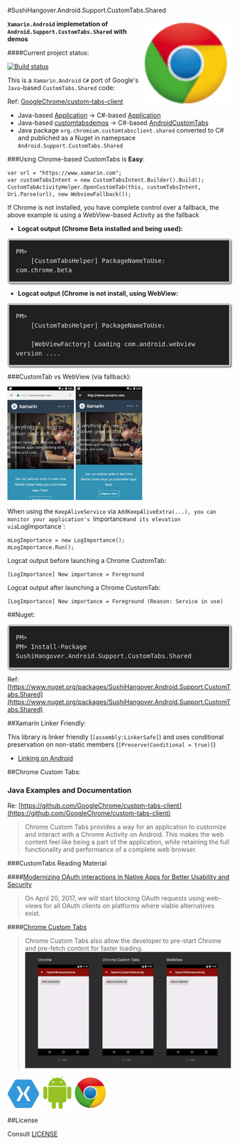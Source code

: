 
#SushiHangover.Android.Support.CustomTabs.Shared

<img style="float: right;" src="media/icon.gif" style="width:100px">

**`Xamarin.Android` implemetation of `Android.Support.CustomTabs.Shared` with demos**

####Current project status:

[![Build status](https://ci.appveyor.com/api/projects/status/t0effqwccstt7iyh/branch/master?svg=true)](https://ci.appveyor.com/api/projects/status/t0effqwccstt7iyh/branch/master?svg=true)


This is a `Xamarin.Android` `C#` port of Google's `Java`-based `CustomTabs.Shared` code:

Ref: [GoogleChrome/custom-tabs-client](https://github.com/GoogleChrome/custom-tabs-client)

* Java-based [Application](https://github.com/GoogleChrome/custom-tabs-client/tree/master/Application) -> C#-based [Application](https://github.com/sushihangover/SushiHangover.GoogleChrome.CustomTabs.Shared/tree/master/src/Application)
* Java-based [customtabsdemos](https://github.com/GoogleChrome/custom-tabs-client/tree/master/demos/src/main) -> C#-based [AndroidCustomTabs](https://github.com/sushihangover/SushiHangover.GoogleChrome.CustomTabs.Shared/tree/master/src/AndroidCustomTabs)
* Java package `org.chromium.customtabsclient.shared` converted to C# and publiched as a Nuget in namepsace `Android.Support.CustomTabs.Shared`

###Using Chrome-based CustomTabs is **Easy**:

	var url = "https://www.xamarin.com";
	var customTabsIntent = new CustomTabsIntent.Builder().Build();
	CustomTabActivityHelper.OpenCustomTab(this, customTabsIntent, Uri.Parse(url), new WebviewFallback());

If Chrome is not installed, you have complete control over a fallback, the above example is using a WebView-based Activity as the fallback

* **Logcat output (Chrome Beta installed and being used):**

<div class="nuget-badge">
<p>
<code>
	[CustomTabsHelper] PackageNameToUse: com.chrome.beta
</code>
</p>
</div>

* **Logcat output (Chrome is not install, using WebView:**

<div class="nuget-badge">
<p>
<code>
	[CustomTabsHelper] PackageNameToUse:<br/>
	[WebViewFactory] Loading com.android.webview version ....
</code>
</p>
</div>

###CustomTab vs WebView (via fallback):

<img src="media/screen1.png" style="width:150px">
<img src="media/fallback.png" style="width:150px">

When using the `KeepAliveService` via `AddKeepAliveExtra(...), you can monitor your application's `Importance` and its elevation via `LogImportance`:

	mLogImportance = new LogImportance();
	mLogImportance.Run();

Logcat output before launching a Chrome CustomTab:

	[LogImportance] New importance = Foreground

Logcat output after launching a Chrome CustomTab:

	[LogImportance] New importance = Foreground (Reason: Service in use)

##Nuget:

<div class="nuget-badge">
<p>
<code>
PM> Install-Package SushiHangover.Android.Support.CustomTabs.Shared
</code>
</p>
</div>

Ref: [https://www.nuget.org/packages/SushiHangover.Android.Support.CustomTabs.Shared](https://www.nuget.org/packages/SushiHangover.Android.Support.CustomTabs.Shared)

##Xamarin Linker Friendly:

This library is linker friendly (`[assembly:LinkerSafe]`) and uses conditional preservation on non-static members (`[Preserve(Conditional = true)]`)

* [Linking on Android](https://developer.xamarin.com/search?q=linking%20on%20android)

##Chrome Custom Tabs:

### Java Examples and Documentation

Re: [https://github.com/GoogleChrome/custom-tabs-client](https://github.com/GoogleChrome/custom-tabs-client)

>Chrome Custom Tabs provides a way for an application to customize and interact with a Chrome Activity on Android. This makes the web content feel like being a part of the application, while retaining the full functionality and performance of a complete web browser.


###CustomTabs Reading Material

####[Modernizing OAuth interactions in Native Apps for Better Usability and Security](https://developers.googleblog.com/2016/08/modernizing-oauth-interactions-in-native-apps.html)

>On April 20, 2017, we will start blocking OAuth requests using web-views for all OAuth clients on platforms where viable alternatives exist.

####[Chrome Custom Tabs]( https://developer.chrome.com/multidevice/android/customtabs)


>Chrome Custom Tabs also allow the developer to pre-start Chrome and pre-fetch content for faster loading.
>![](media/performance.gif)

<img src="media/xamarin.png" alt="Xamarin" style="width: 75px;"/><img src="media/Android.png" alt="Android" style="width: 75px;"/><img src="media/chrome.png" alt="Chrome" style="width: 75px;"/>


##License

Consult [LICENSE](https://github.com/sushihangover/SushiHangover.GoogleChrome.CustomTabs.Shared/blob/master/LICENSE)

<head>
<style>
.nuget-badge code {
    -moz-border-radius: 5px;
    -webkit-border-radius: 5px;
    background-color: #202020;
    border: 4px solid silver;
    border-radius: 5px;
    box-shadow: 2px 2px 3px #6e6e6e;
    color: #e2e2e2;
    display: block;
    font: 1.0em 'andale mono', 'lucida console', monospace;
    line-height: 1.5em;
    overflow: auto;
    padding: 15px
}
.nuget-badge code::before {
    content: "PM> "
}
.code {
    -moz-border-radius: 5px;
    -webkit-border-radius: 5px;
    background-color: #202020;
    border: 4px solid silver;
    border-radius: 5px;
    box-shadow: 2px 2px 3px #6e6e6e;
    color: #e2e2e2;
    display: block;
    font: 1.0em 'andale mono', 'lucida console', monospace;
    line-height: 1.5em;
    overflow: auto;
    padding: 15px
}

</style>
</head>

